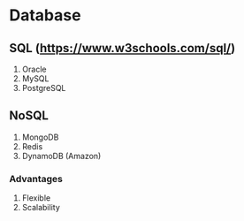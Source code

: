 # Database
## SQL (https://www.w3schools.com/sql/)
1. Oracle
2. MySQL
3. PostgreSQL
## NoSQL
1. MongoDB
2. Redis
3. DynamoDB (Amazon)
### Advantages
1. Flexible
2. Scalability

